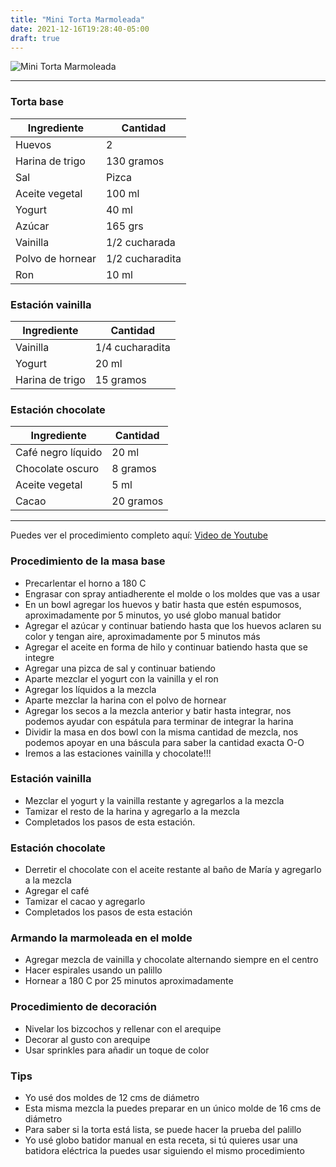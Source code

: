 ```yaml
---
title: "Mini Torta Marmoleada"
date: 2021-12-16T19:28:40-05:00
draft: true
---
```

![Mini Torta Marmoleada](../../images/mini_torta_marmoleada.jpg)
___
### Torta base

| Ingrediente | Cantidad |
| ----------- | ----------- |
| Huevos | 2 |
| Harina de trigo | 130 gramos |
| Sal | Pizca |
| Aceite vegetal | 100 ml |
| Yogurt | 40 ml |
| Azúcar | 165 grs |
| Vainilla | 1/2 cucharada |
| Polvo de hornear | 1/2 cucharadita |
| Ron | 10 ml |

### Estación vainilla

| Ingrediente | Cantidad |
| ----------- | ----------- |
| Vainilla | 1/4 cucharadita |
| Yogurt | 20 ml |
| Harina de trigo | 15 gramos |

### Estación chocolate

| Ingrediente | Cantidad |
| ----------- | ----------- |
| Café negro líquido | 20 ml |
| Chocolate oscuro | 8 gramos |
| Aceite vegetal| 5 ml |
| Cacao | 20 gramos |
___

Puedes ver el procedimiento completo aquí: [Video de Youtube](https://youtu.be/9-Wzn4ClPec)

### Procedimiento de la masa base
- Precarlentar el horno a 180 C
- Engrasar con spray antiadherente el molde o los moldes que vas a usar
- En un bowl agregar los huevos y batir hasta que estén espumosos, aproximadamente por 5 minutos, yo usé globo manual batidor
- Agregar el azúcar y continuar batiendo hasta que los huevos aclaren su color y tengan aire, aproximadamente por 5 minutos más
- Agregar el aceite en forma de hilo y continuar batiendo hasta que se integre
- Agregar una pizca de sal y continuar batiendo
- Aparte mezclar el yogurt con la vainilla y el ron 
- Agregar los líquidos a la mezcla
- Aparte mezclar la harina con el polvo de hornear
- Agregar los secos a la mezcla anterior y batir hasta integrar, nos podemos ayudar con espátula para terminar de integrar la harina
- Dividir la masa en dos bowl con la misma cantidad de mezcla, nos podemos apoyar en una báscula para saber la cantidad exacta O-O
- Iremos a las estaciones vainilla y chocolate!!! 

### Estación vainilla
- Mezclar el yogurt y la vainilla restante y agregarlos a la mezcla
- Tamizar el resto de la harina y agregarlo a la mezcla
- Completados los pasos de esta estación.

### Estación chocolate
- Derretir el chocolate con el aceite restante al baño de María y agregarlo a la mezcla 
- Agregar el café
- Tamizar el cacao y agregarlo
- Completados los pasos de esta estación

### Armando la marmoleada en el molde
- Agregar mezcla de vainilla y chocolate alternando siempre en el centro
- Hacer espirales usando un palillo
- Hornear a 180 C por 25 minutos aproximadamente 

### Procedimiento de decoración
- Nivelar los bizcochos y rellenar con el arequipe
- Decorar al gusto con arequipe
- Usar sprinkles para añadir un toque de color

### Tips
- Yo usé dos moldes de 12 cms de diámetro
- Esta misma mezcla la puedes preparar en un único molde de 16 cms de diámetro
- Para saber si la torta está lista, se puede hacer la prueba del palillo
- Yo usé globo batidor manual en esta receta, si tú quieres usar una batidora eléctrica la puedes usar siguiendo el mismo procedimiento